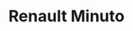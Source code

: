---
title: "Renault Minuto"
url: /ciudad-autonoma-de-buenos-aires/renault-minuto-avenida-independencia/
shop: reparación de automóviles
---